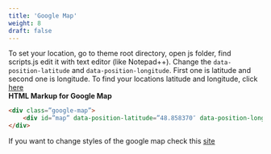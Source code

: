 ```yaml
---
title: 'Google Map'
weight: 8
draft: false
---
```

To set your location, go to theme root directory, open js folder, find scripts.js edit it with text editor (like Notepad++). Change the `data-position-latitude` and `data-position-longitude`. First one is latitude and second one is longitude. To find your locations latitude and longitude, click [here](https://www.latlong.net/)  
**HTML Markup for Google Map**

```html
<div class=”google-map”>
	<div id=”map” data-position-latitude=”48.858370″ data-position-longitude=”2.294481″></div>
</div>
```

If you want to change styles of the google map check this [site](https://snazzymaps.com/)